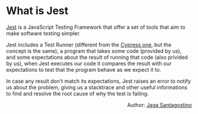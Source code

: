 # What is Jest

[Jest](https://jestjs.io/) is a JavaScript Testing Framework that offer a set of tools that aim to make software testing simpler.

Jest includes a Test Runner (different from the [Cypress one](../opening-cypress.md#the-test-runner), but the concept is the same), a program that takes some code (provided by us), and some expectations about the result of running that code (also privided by us), when Jest executes our code it compares the result with our expectations to test that the program behave as we expect it to.

In case any result don't match its expectations, Jest raises an error to notify us about the problem, giving us a stacktrace and other useful informations to find and resolve the root cause of why the test is failing.

<p style='text-align: right;'>Author: <a href="../about-us.md#jaga-santagostino">Jaga Santagostino</a></p>
